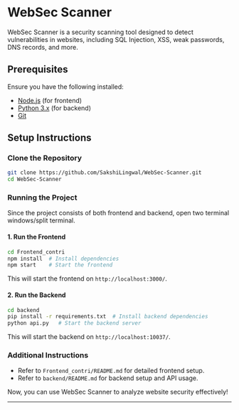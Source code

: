 # WebSec Scanner

WebSec Scanner is a security scanning tool designed to detect vulnerabilities in websites, including SQL Injection, XSS, weak passwords, DNS records, and more.

## Prerequisites

Ensure you have the following installed:
- [Node.js](https://nodejs.org/) (for frontend)
- [Python 3.x](https://www.python.org/) (for backend)
- [Git](https://git-scm.com/)

## Setup Instructions

### Clone the Repository
```sh
git clone https://github.com/SakshiLingwal/WebSec-Scanner.git
cd WebSec-Scanner
```

### Running the Project
Since the project consists of both frontend and backend, open two terminal windows/split terminal.

#### 1. Run the Frontend
```sh
cd Frontend_contri
npm install  # Install dependencies
npm start    # Start the frontend
```
This will start the frontend on `http://localhost:3000/`.

#### 2. Run the Backend
```sh
cd backend
pip install -r requirements.txt  # Install backend dependencies
python api.py   # Start the backend server
```
This will start the backend on `http://localhost:10037/`.

### Additional Instructions
- Refer to `Frontend_contri/README.md` for detailed frontend setup.
- Refer to `backend/README.md` for backend setup and API usage.

Now, you can use WebSec Scanner to analyze website security effectively!

---


